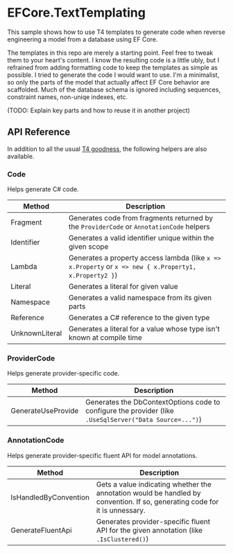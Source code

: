 # EFCore.TextTemplating

This sample shows how to use T4 templates to generate code when reverse engineering a model from a database using EF Core.

The templates in this repo are merely a starting point. Feel free to tweak them to your heart's content. I know the resulting code is a little ubly, but I refrained from adding formatting code to keep the templates as simple as possible. I tried to generate the code I would want to use. I'm a minimalist, so only the parts of the model that actually affect EF Core behavior are scaffolded. Much of the database schema is ignored including sequences, constraint names, non-uniqe indexes, etc.

(TODO: Explain key parts and how to reuse it in another project)

## API Reference

In addition to all the usual [T4 goodness](https://docs.microsoft.com/visualstudio/modeling/code-generation-and-t4-text-templates), the following helpers are also available.

### Code

Helps generate C# code.

Method | Description
--- | ---
Fragment | Generates code from fragments returned by the `ProviderCode` or `AnnotationCode` helpers
Identifier | Generates a valid identifier unique within the given scope
Lambda | Generates a property access lambda (like `x => x.Property` or `x => new { x.Property1, x.Property2 }`)
Literal | Generates a literal for given value
Namespace | Generates a valid namespace from its given parts
Reference | Generates a C# reference to the given type
UnknownLiteral | Generates a literal for a value whose type isn't known at compile time

### ProviderCode

Helps generate provider-specific code.

Method | Description
--- | ---
GenerateUseProvide | Generates the DbContextOptions code to configure the provider (like `.UseSqlServer("Data Source=...")`)

### AnnotationCode

Helps generate provider-specific fluent API for model annotations.

Method | Description
--- | ---
IsHandledByConvention | Gets a value indicating whether the annotation would be handled by convention. If so, generating code for it is unnessary.
GenerateFluentApi | Generates provider-specific fluent API for the given annotation (like `.IsClustered()`)
